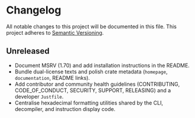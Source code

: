 # Changelog

All notable changes to this project will be documented in this file. This
project adheres to [Semantic Versioning](https://semver.org/).

## Unreleased
- Document MSRV (1.70) and add installation instructions in the README.
- Bundle dual-license texts and polish crate metadata (`homepage`,
  `documentation`, README links).
- Add contributor and community health guidelines (CONTRIBUTING,
  CODE_OF_CONDUCT, SECURITY, SUPPORT, RELEASING) and a developer `Justfile`.
- Centralise hexadecimal formatting utilities shared by the CLI, decompiler,
  and instruction display code.
